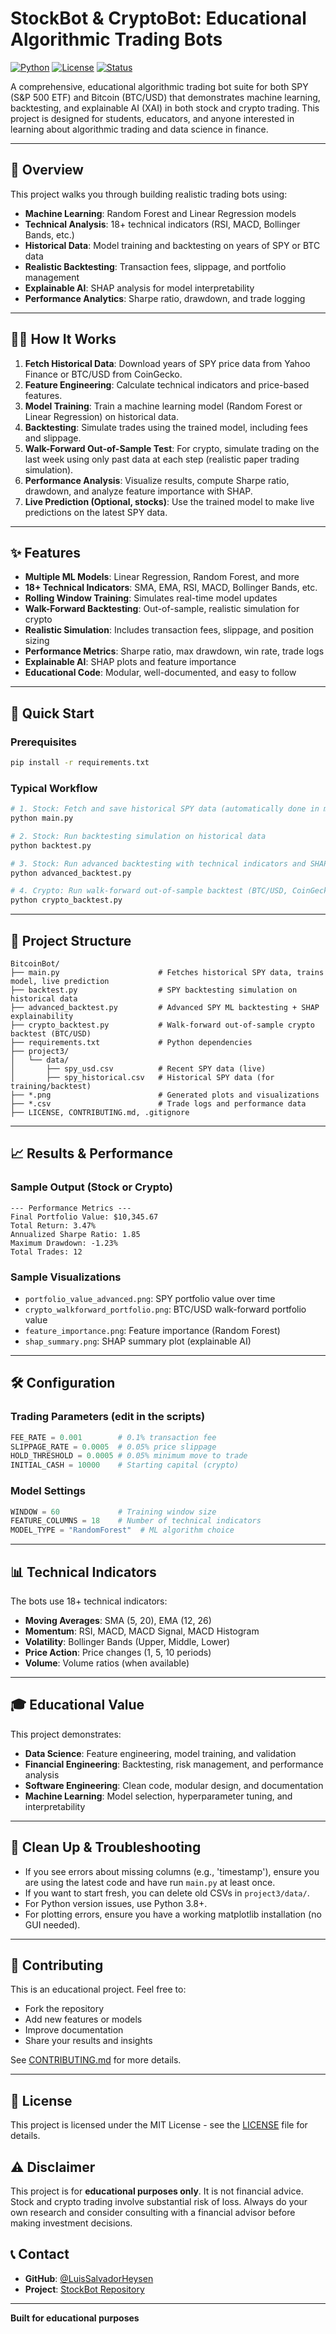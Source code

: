 # StockBot & CryptoBot: Educational Algorithmic Trading Bots

[![Python](https://img.shields.io/badge/Python-3.8+-blue.svg)](https://www.python.org/downloads/)
[![License](https://img.shields.io/badge/License-MIT-green.svg)](LICENSE)
[![Status](https://img.shields.io/badge/Status-Educational-orange.svg)]()

A comprehensive, educational algorithmic trading bot suite for both SPY (S&P 500 ETF) and Bitcoin (BTC/USD) that demonstrates machine learning, backtesting, and explainable AI (XAI) in both stock and crypto trading. This project is designed for students, educators, and anyone interested in learning about algorithmic trading and data science in finance.

---

## 🎯 Overview

This project walks you through building realistic trading bots using:
- **Machine Learning**: Random Forest and Linear Regression models
- **Technical Analysis**: 18+ technical indicators (RSI, MACD, Bollinger Bands, etc.)
- **Historical Data**: Model training and backtesting on years of SPY or BTC data
- **Realistic Backtesting**: Transaction fees, slippage, and portfolio management
- **Explainable AI**: SHAP analysis for model interpretability
- **Performance Analytics**: Sharpe ratio, drawdown, and trade logging

---

## 🧑‍💻 How It Works

1. **Fetch Historical Data**: Download years of SPY price data from Yahoo Finance or BTC/USD from CoinGecko.
2. **Feature Engineering**: Calculate technical indicators and price-based features.
3. **Model Training**: Train a machine learning model (Random Forest or Linear Regression) on historical data.
4. **Backtesting**: Simulate trades using the trained model, including fees and slippage.
5. **Walk-Forward Out-of-Sample Test**: For crypto, simulate trading on the last week using only past data at each step (realistic paper trading simulation).
6. **Performance Analysis**: Visualize results, compute Sharpe ratio, drawdown, and analyze feature importance with SHAP.
7. **Live Prediction (Optional, stocks)**: Use the trained model to make live predictions on the latest SPY data.

---

## ✨ Features

- **Multiple ML Models**: Linear Regression, Random Forest, and more
- **18+ Technical Indicators**: SMA, EMA, RSI, MACD, Bollinger Bands, etc.
- **Rolling Window Training**: Simulates real-time model updates
- **Walk-Forward Backtesting**: Out-of-sample, realistic simulation for crypto
- **Realistic Simulation**: Includes transaction fees, slippage, and position sizing
- **Performance Metrics**: Sharpe ratio, max drawdown, win rate, trade logs
- **Explainable AI**: SHAP plots and feature importance
- **Educational Code**: Modular, well-documented, and easy to follow

---

## 🚀 Quick Start

### Prerequisites
```bash
pip install -r requirements.txt
```

### Typical Workflow
```bash
# 1. Stock: Fetch and save historical SPY data (automatically done in main.py)
python main.py

# 2. Stock: Run backtesting simulation on historical data
python backtest.py

# 3. Stock: Run advanced backtesting with technical indicators and SHAP analysis
python advanced_backtest.py

# 4. Crypto: Run walk-forward out-of-sample backtest (BTC/USD, CoinGecko)
python crypto_backtest.py
```

---

## 📁 Project Structure

```
BitcoinBot/
├── main.py                      # Fetches historical SPY data, trains model, live prediction
├── backtest.py                  # SPY backtesting simulation on historical data
├── advanced_backtest.py         # Advanced SPY ML backtesting + SHAP explainability
├── crypto_backtest.py           # Walk-forward out-of-sample crypto backtest (BTC/USD)
├── requirements.txt             # Python dependencies
├── project3/
│   └── data/
│       ├── spy_usd.csv          # Recent SPY data (live)
│       ├── spy_historical.csv   # Historical SPY data (for training/backtest)
├── *.png                        # Generated plots and visualizations
├── *.csv                        # Trade logs and performance data
├── LICENSE, CONTRIBUTING.md, .gitignore
```

---

## 📈 Results & Performance

### Sample Output (Stock or Crypto)
```
--- Performance Metrics ---
Final Portfolio Value: $10,345.67
Total Return: 3.47%
Annualized Sharpe Ratio: 1.85
Maximum Drawdown: -1.23%
Total Trades: 12
```

### Sample Visualizations
- `portfolio_value_advanced.png`: SPY portfolio value over time
- `crypto_walkforward_portfolio.png`: BTC/USD walk-forward portfolio value
- `feature_importance.png`: Feature importance (Random Forest)
- `shap_summary.png`: SHAP summary plot (explainable AI)

---

## 🛠️ Configuration

### Trading Parameters (edit in the scripts)
```python
FEE_RATE = 0.001        # 0.1% transaction fee
SLIPPAGE_RATE = 0.0005  # 0.05% price slippage
HOLD_THRESHOLD = 0.0005 # 0.05% minimum move to trade
INITIAL_CASH = 10000    # Starting capital (crypto)
```

### Model Settings
```python
WINDOW = 60             # Training window size
FEATURE_COLUMNS = 18    # Number of technical indicators
MODEL_TYPE = "RandomForest"  # ML algorithm choice
```

---

## 📊 Technical Indicators

The bots use 18+ technical indicators:
- **Moving Averages**: SMA (5, 20), EMA (12, 26)
- **Momentum**: RSI, MACD, MACD Signal, MACD Histogram
- **Volatility**: Bollinger Bands (Upper, Middle, Lower)
- **Price Action**: Price changes (1, 5, 10 periods)
- **Volume**: Volume ratios (when available)

---

## 🎓 Educational Value

This project demonstrates:
- **Data Science**: Feature engineering, model training, and validation
- **Financial Engineering**: Backtesting, risk management, and performance analysis
- **Software Engineering**: Clean code, modular design, and documentation
- **Machine Learning**: Model selection, hyperparameter tuning, and interpretability

---

## 🧹 Clean Up & Troubleshooting
- If you see errors about missing columns (e.g., 'timestamp'), ensure you are using the latest code and have run `main.py` at least once.
- If you want to start fresh, you can delete old CSVs in `project3/data/`.
- For Python version issues, use Python 3.8+.
- For plotting errors, ensure you have a working matplotlib installation (no GUI needed).

---

## 🤝 Contributing

This is an educational project. Feel free to:
- Fork the repository
- Add new features or models
- Improve documentation
- Share your results and insights

See [CONTRIBUTING.md](CONTRIBUTING.md) for more details.

---

## 📄 License

This project is licensed under the MIT License - see the [LICENSE](LICENSE) file for details.

## ⚠️ Disclaimer

This project is for **educational purposes only**. It is not financial advice. Stock and crypto trading involve substantial risk of loss. Always do your own research and consider consulting with a financial advisor before making investment decisions.

## 📞 Contact

- **GitHub**: [@LuisSalvadorHeysen](https://github.com/LuisSalvadorHeysen)
- **Project**: [StockBot Repository](https://github.com/LuisSalvadorHeysen/BitcoinBot)

---

**Built for educational purposes** 